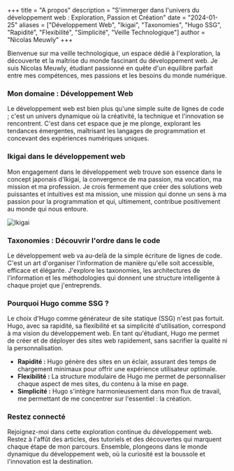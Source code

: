 +++
title = "A propos"
description = "S'immerger dans l'univers du développement web : Exploration, Passion et Création"
date = "2024-01-25"
aliases = ["Développement Web", "Ikigai", "Taxonomies", "Hugo SSG", "Rapidité", "Flexibilité", "Simplicité", "Veille Technologique"]
author = "Nicolas Meuwly"
+++

Bienvenue sur ma veille technologique, un espace dédié à l'exploration, la découverte et la maîtrise du monde fascinant du développement web. Je suis Nicolas Meuwly, étudiant passionné en quête d'un équilibre parfait entre mes compétences, mes passions et les besoins du monde numérique.

### Mon domaine : Développement Web

Le développement web est bien plus qu'une simple suite de lignes de code ; c'est un univers dynamique où la créativité, la technique et l'innovation se rencontrent. C'est dans cet espace que je me plonge, explorant les tendances émergentes, maîtrisant les langages de programmation et concevant des expériences numériques uniques.

### Ikigai dans le développement web

Mon engagement dans le développement web trouve son essence dans le concept japonais d'Ikigai, la convergence de ma passion, ma vocation, ma mission et ma profession. Je crois fermement que créer des solutions web puissantes et intuitives est ma mission, une mission qui donne un sens à ma passion pour la programmation et qui, ultimement, contribue positivement au monde qui nous entoure.

![Ikigai](/img/Ikigai.png)

### Taxonomies : Découvrir l'ordre dans le code

Le développement web va au-delà de la simple écriture de lignes de code. C'est un art d'organiser l'information de manière qu'elle soit accessible, efficace et élégante. J'explore les taxonomies, les architectures de l'information et les méthodologies qui donnent une structure intelligente à chaque projet que j'entreprends.

### Pourquoi Hugo comme SSG ?

Le choix d'Hugo comme générateur de site statique (SSG) n'est pas fortuit. Hugo, avec sa rapidité, sa flexibilité et sa simplicité d'utilisation, correspond à ma vision du développement web. En tant qu'étudiant, Hugo me permet de créer et de déployer des sites web rapidement, sans sacrifier la qualité ni la personnalisation.

- **Rapidité :** Hugo génère des sites en un éclair, assurant des temps de chargement minimaux pour offrir une expérience utilisateur optimale.
- **Flexibilité :** La structure modulaire de Hugo me permet de personnaliser chaque aspect de mes sites, du contenu à la mise en page.
- **Simplicité :** Hugo s'intègre harmonieusement dans mon flux de travail, me permettant de me concentrer sur l'essentiel : la création.

### Restez connecté

Rejoignez-moi dans cette exploration continue du développement web. Restez à l'affût des articles, des tutoriels et des découvertes qui marquent chaque étape de mon parcours. Ensemble, plongeons dans le monde dynamique du développement web, où la curiosité est la boussole et l'innovation est la destination.